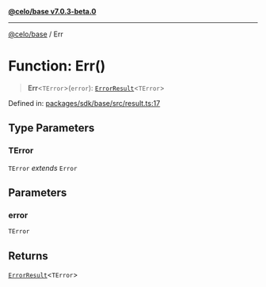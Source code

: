 [**@celo/base v7.0.3-beta.0**](../README.md)

***

[@celo/base](../README.md) / Err

# Function: Err()

> **Err**\<`TError`\>(`error`): [`ErrorResult`](../interfaces/ErrorResult.md)\<`TError`\>

Defined in: [packages/sdk/base/src/result.ts:17](https://github.com/celo-org/developer-tooling/blob/master/packages/sdk/base/src/result.ts#L17)

## Type Parameters

### TError

`TError` *extends* `Error`

## Parameters

### error

`TError`

## Returns

[`ErrorResult`](../interfaces/ErrorResult.md)\<`TError`\>
